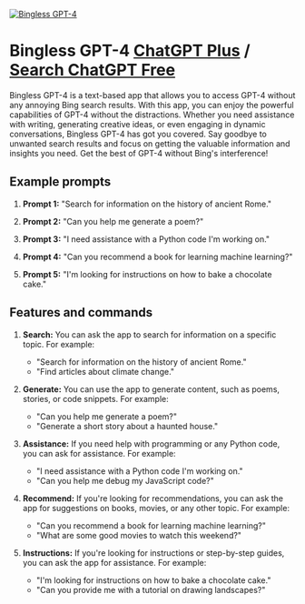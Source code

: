 
[![Bingless GPT-4](https://files.oaiusercontent.com/file-7vscbzdk9ZwmpHVVyKykmYuD?se=2123-10-17T02%3A48%3A17Z&sp=r&sv=2021-08-06&sr=b&rscc=max-age%3D31536000%2C%20immutable&rscd=attachment%3B%20filename%3Dc715af00-8abf-45c0-b536-a68b43afc86f.png&sig=eijBAXuB0icBzLwYwNq3xwFQ8eI3N4OwrC59bIkHCRQ%3D)](https://chat.openai.com/g/g-b964hatzt-bingless-gpt-4)

# Bingless GPT-4 [ChatGPT Plus](https://chat.openai.com/g/g-b964hatzt-bingless-gpt-4) / [Search ChatGPT Free](https://gptcall.net/index.html#/?search=Bingless%20GPT-4)

Bingless GPT-4 is a text-based app that allows you to access GPT-4 without any annoying Bing search results. With this app, you can enjoy the powerful capabilities of GPT-4 without the distractions. Whether you need assistance with writing, generating creative ideas, or even engaging in dynamic conversations, Bingless GPT-4 has got you covered. Say goodbye to unwanted search results and focus on getting the valuable information and insights you need. Get the best of GPT-4 without Bing's interference!

## Example prompts

1. **Prompt 1:** "Search for information on the history of ancient Rome."

2. **Prompt 2:** "Can you help me generate a poem?"

3. **Prompt 3:** "I need assistance with a Python code I'm working on."

4. **Prompt 4:** "Can you recommend a book for learning machine learning?"

5. **Prompt 5:** "I'm looking for instructions on how to bake a chocolate cake."

## Features and commands

1. **Search:** You can ask the app to search for information on a specific topic. For example:
    - "Search for information on the history of ancient Rome."
    - "Find articles about climate change."

2. **Generate:** You can use the app to generate content, such as poems, stories, or code snippets. For example:
    - "Can you help me generate a poem?"
    - "Generate a short story about a haunted house."

3. **Assistance:** If you need help with programming or any Python code, you can ask for assistance. For example:
    - "I need assistance with a Python code I'm working on."
    - "Can you help me debug my JavaScript code?"

4. **Recommend:** If you're looking for recommendations, you can ask the app for suggestions on books, movies, or any other topic. For example:
    - "Can you recommend a book for learning machine learning?"
    - "What are some good movies to watch this weekend?"

5. **Instructions:** If you're looking for instructions or step-by-step guides, you can ask the app for assistance. For example:
    - "I'm looking for instructions on how to bake a chocolate cake."
    - "Can you provide me with a tutorial on drawing landscapes?"


